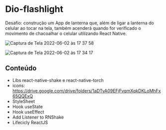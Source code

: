 # Dio-flashlight

Desafio: construção um App de lanterna que, além de ligar a lanterna do celular ao tocar na tela, também acenderá quando for verificado o movimento de chacoalhar o celular utilizando React Native.

![Captura de Tela 2022-06-02 às 17 37 58](https://user-images.githubusercontent.com/32687879/171733871-68eb6e37-ddc9-49b0-b396-24c051f65a21.png)

![Captura de Tela 2022-06-02 às 17 34 17](https://user-images.githubusercontent.com/32687879/171733614-1930f659-972a-4af0-a03e-66025e5a806b.png)



## Conteúdo 

- Libs react-native-shake e react-native-torch
- icons: https://drive.google.com/drive/folders/1aDTyA09EFjFvqmXqkDKLoMhFx65QQExQ
- StyleSheet
- Hook useState
- Hook useEffect
- Add Listener to RNShake
- Lifecicly ReactJS
